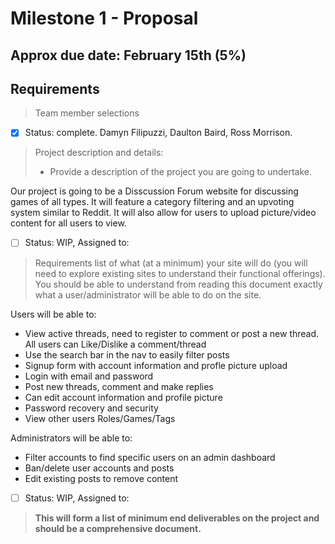 # Milestone 1 - Proposal
## Approx due date: February 15th (5%)

## Requirements
> Team member selections

- [x] Status: complete. Damyn Filipuzzi, Daulton Baird, Ross Morrison. 

> Project description and details:
> - Provide a description of the project you are going to undertake.

Our project is going to be a Disscussion Forum website for discussing games of all types. It will feature a category filtering and 
  an upvoting system similar to Reddit. It will also allow for users to upload picture/video content for all users to view. 

- [ ] Status: WIP, Assigned to: 

> Requirements list of what (at a minimum) your site will do (you will need to explore existing sites to understand their functional offerings). 
You should be able to understand from reading this document exactly what a user/administrator will be able to do on the site.
     

 
 Users will be able to:
  - View active threads, need to register to comment or post a new thread. All users can Like/Dislike a comment/thread
  - Use the search bar in the nav to easily filter posts
  - Signup form with account information and profle picture upload
  - Login with email and password
  - Post new threads, comment and make replies
  - Can edit account information and profile picture
  - Password recovery and security
  - View other users Roles/Games/Tags

Administrators will be able to:
- Filter accounts to find specific users on an admin dashboard
- Ban/delete user accounts and posts
- Edit existing posts to remove content


- [ ] Status: WIP, Assigned to: 
 
 > **This will form a list of minimum end deliverables on the project and should be a comprehensive document.**
